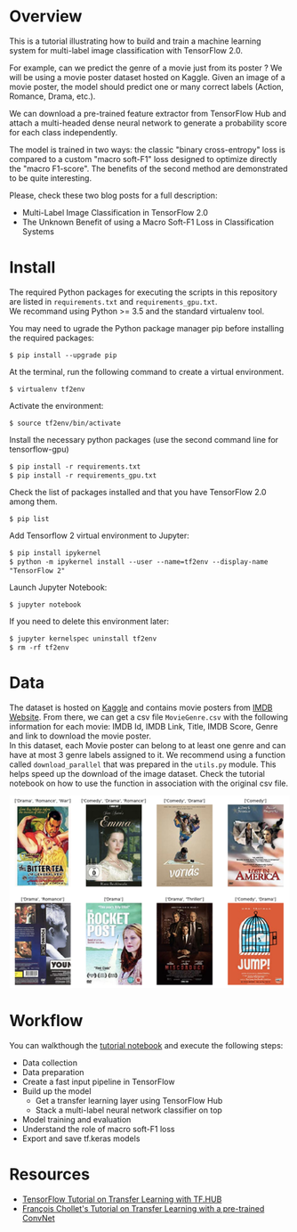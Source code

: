 # Overview
This is a tutorial illustrating how to build and train a machine learning system for multi-label image classification with TensorFlow 2.0.

For example, can we predict the genre of a movie just from its poster ? We will be using a movie poster dataset hosted on Kaggle. Given an image of a movie poster, the model should predict one or many correct labels (Action, Romance, Drama, etc.).

We can download a pre-trained feature extractor from TensorFlow Hub and attach a multi-headed dense neural network to generate a probability score for each class independently.

The model is trained in two ways: the classic "binary cross-entropy" loss is compared to a custom "macro soft-F1" loss designed to optimize directly the "macro F1-score". The benefits of the second method are demonstrated to be quite interesting.

Please, check these two blog posts for a full description:
* Multi-Label Image Classification in TensorFlow 2.0
* The Unknown Benefit of using a Macro Soft-F1 Loss in Classification Systems


# Install
The required Python packages for executing the scripts in this repository are listed in `requirements.txt` and `requirements_gpu.txt`.  
We recommand using Python >= 3.5 and the standard virtualenv tool.  

You may need to ugrade the Python package manager pip before installing the required packages:
```
$ pip install --upgrade pip
```

At the terminal, run the following command to create a virtual environment.
```
$ virtualenv tf2env
```

Activate the environment: 
```
$ source tf2env/bin/activate
```

Install the necessary python packages (use the second command line for tensorflow-gpu)
```
$ pip install -r requirements.txt
$ pip install -r requirements_gpu.txt
```

Check the list of packages installed and that you have TensorFlow 2.0 among them.
```
$ pip list
```

Add Tensorflow 2 virtual environment to Jupyter:
```
$ pip install ipykernel
$ python -m ipykernel install --user --name=tf2env --display-name "TensorFlow 2"
```

Launch Jupyter Notebook:
```
$ jupyter notebook
```

If you need to delete this environment later:
```
$ jupyter kernelspec uninstall tf2env
$ rm -rf tf2env
```


# Data
The dataset is hosted on [Kaggle](https://www.kaggle.com/neha1703/movie-genre-from-its-poster) and contains  movie posters from [IMDB Website](https://www.imdb.com/). From there, we can get a csv file `MovieGenre.csv` with the following information for each movie: IMDB Id, IMDB Link, Title, IMDB Score, Genre and link to download the movie poster.  
In this dataset, each Movie poster can belong to at least one genre and can have at most 3 genre labels assigned to it.
We recommend using a function called `download_parallel` that was prepared in the `utils.py` module. This helps speed up the download of the image dataset. Check the tutorial notebook on how to use the function in association with the original csv file.

<img src="./img/posters_2x4.png" width="900">

# Workflow
You can walkthough the [tutorial notebook](https://github.com/ashrefm/multi-label-soft-f1/blob/master/Multi-Label%20Image%20Classification%20in%20TensorFlow%202.0.ipynb) and execute the following steps:
* Data collection
* Data preparation
* Create a fast input pipeline in TensorFlow
* Build up the model
    * Get a transfer learning layer using TensorFlow Hub  
    * Stack a multi-label neural network classifier on top
* Model training and evaluation
* Understand the role of macro soft-F1 loss
* Export and save tf.keras models


# Resources
* [TensorFlow Tutorial on Transfer Learning with TF.HUB](https://www.tensorflow.org/tutorials/images/transfer_learning_with_hub)
* [François Chollet's Tutorial on Transfer Learning with a pre-trained ConvNet](https://www.tensorflow.org/tutorials/images/transfer_learning)